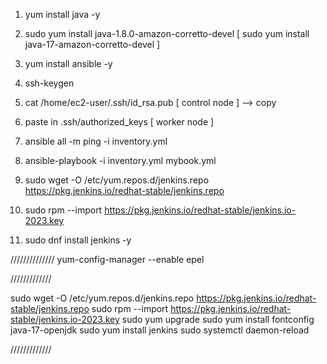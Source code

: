 1. yum install java -y
2. sudo yum install java-1.8.0-amazon-corretto-devel   [ sudo yum install java-17-amazon-corretto-devel ]
3. yum install ansible -y

4. ssh-keygen

5.  cat /home/ec2-user/.ssh/id_rsa.pub [ control node ] --> copy
6.  paste in .ssh/authorized_keys  [ worker node ] 

7. ansible all   -m ping -i inventory.yml
8. ansible-playbook -i inventory.yml mybook.yml

9. sudo wget -O /etc/yum.repos.d/jenkins.repo https://pkg.jenkins.io/redhat-stable/jenkins.repo
10. sudo rpm --import https://pkg.jenkins.io/redhat-stable/jenkins.io-2023.key
11. sudo dnf install jenkins -y

//////////////
yum-config-manager --enable epel

  /////////////

sudo wget -O /etc/yum.repos.d/jenkins.repo https://pkg.jenkins.io/redhat-stable/jenkins.repo
sudo rpm --import https://pkg.jenkins.io/redhat-stable/jenkins.io-2023.key
sudo yum upgrade
sudo yum install fontconfig java-17-openjdk
sudo yum install jenkins
sudo systemctl daemon-reload

/////////////
